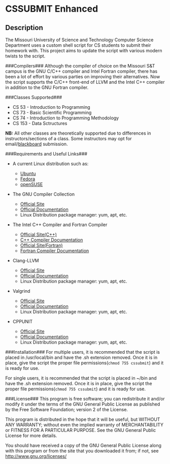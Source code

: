 CSSUBMIT Enhanced
=================

Description
-----------
The Missouri University of Science and Technology Computer Science Department uses a custom shell script for CS students to submit their homework with. This project aims to update the script with various modern twists to the script.

###Compilers###
Although the compiler of choice on the Missouri S&T campus is the GNU C/C++ compiler and Intel Fortran compiler, there has been a lot of effort by various parties on improving their alternatives. Now the script supports the C/C++ front-end of LLVM and the Intel C++ compiler in addition to the GNU Fortran compiler.

###Classes Supported###
* CS 53 - Introduction to Programming
* CS 73 - Basic Scientific Programming
* CS 74 - Introduction to Programming Methodology
* CS 153 - Data Sctructures

**NB:** All other classes are theoretically supported due to differences in instructors/sections of a class. Some instructors may opt for email/[blackboard](https://blackboard.mst.edu/webapps/login/) submission.

###Requirements and Useful Links###
* A current Linux distribution such as: 
  * [Ubuntu](http://www.ubuntu.com/download/ubuntu/download)
  * [Fedora](http://fedoraproject.org/en/get-fedora-options)
  * [openSUSE](http://software.opensuse.org/)

* The GNU Compiler Collection
  * [Official Site](http://gcc.gnu.org/releases.html)
  * [Official Documentation](http://gcc.gnu.org/onlinedocs/)
  * Linux Distribution package manager: yum, apt, etc.

* The Intel C++ Compiler and Fortran Compiler
  * [Official Site(C++)](http://bit.ly/pZRphI)
  * [C++ Compiler Documentation](http://intel.ly/qHZARD)
  * [Official Site(Fortran)](http://bit.ly/naOV3s)
  * [Fortran Compiler Documentation](http://intel.ly/pBmGfn)

* Clang-LLVM
  * [Official Site](http://llvm.org/releases/)
  * [Official Documentation](http://llvm.org/docs/)
  * Linux Distribution package manager: yum, apt, etc.

* Valgrind
  * [Official Site](http://valgrind.org/downloads/current.html)
  * [Official Documentation](http://valgrind.org/docs/manual/manual.html)
  * Linux Distribution package manager: yum, apt, etc.

* CPPUNIT
  * [Official Site](http://sourceforge.net/projects/cppunit/)
  * [Official Documentation](http://sourceforge.net/apps/mediawiki/cppunit/index.php)
  * Linux Distribution package manager: yum, apt, etc.

###Installation###
For multiple users, it is recommended that the script is placed in /usr/local/bin and have the .sh extension removed. Once it is in place, give the script the proper file permissions(`chmod 755 cssubmit`) and it is ready for use.

For single users, it is recommended that the script is placed in ~/bin and have the .sh extension removed. Once it is in place, give the script the proper file permissions(`chmod 755 cssubmit`) and it is ready for use.

###License###
This program is free software; you can redistribute it and/or modify
it under the terms of the GNU General Public License as published by
the Free Software Foundation; version 2 of the License.

This program is distributed in the hope that it will be useful,
but WITHOUT ANY WARRANTY; without even the implied warranty of
MERCHANTABILITY or FITNESS FOR A PARTICULAR PURPOSE.  See the
GNU General Public License for more details.

You should have received a copy of the GNU General Public License
along with this program or from the site that you downloaded it
from; if not, see http://www.gnu.org/licenses/